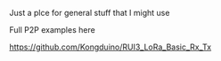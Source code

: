 Just a plce for general stuff that I might use

Full P2P examples here

https://github.com/Kongduino/RUI3_LoRa_Basic_Rx_Tx

